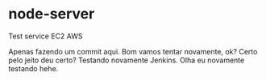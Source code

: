 # node-server
Test service EC2 AWS 

Apenas fazendo um commit aqui.
Bom vamos tentar novamente, ok?
Certo pelo jeito deu certo?
Testando novamente Jenkins.
Olha eu novamente testando hehe.
